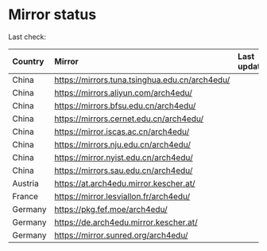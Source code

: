 <script src="./time.js"></script>
# Mirror status
Last check: <script type="text/javascript">localize(1717240755.442362);</script>

|Country|Mirror|Last update|
|:------|:-----|:----------|
|China|https://mirrors.tuna.tsinghua.edu.cn/arch4edu/|<script type="text/javascript">localize(1717180890);</script>|
|China|https://mirrors.aliyun.com/arch4edu/|<script type="text/javascript">localize(1717180890);</script>|
|China|https://mirrors.bfsu.edu.cn/arch4edu/|<script type="text/javascript">localize(1717180890);</script>|
|China|https://mirrors.cernet.edu.cn/arch4edu/|<script type="text/javascript">localize(1717180890);</script>|
|China|https://mirror.iscas.ac.cn/arch4edu/|<script type="text/javascript">localize(1717180890);</script>|
|China|https://mirrors.nju.edu.cn/arch4edu/|<script type="text/javascript">localize(1717180890);</script>|
|China|https://mirror.nyist.edu.cn/arch4edu/|<script type="text/javascript">localize(1717180890);</script>|
|China|https://mirrors.sau.edu.cn/arch4edu/|<script type="text/javascript">localize(1717223739);</script>|
|Austria|https://at.arch4edu.mirror.kescher.at/|<script type="text/javascript">localize(1717223739);</script>|
|France|https://mirror.lesviallon.fr/arch4edu/|<script type="text/javascript">localize(1717180890);</script>|
|Germany|https://pkg.fef.moe/arch4edu/|<script type="text/javascript">localize(1717223739);</script>|
|Germany|https://de.arch4edu.mirror.kescher.at/|<script type="text/javascript">localize(1717223739);</script>|
|Germany|https://mirror.sunred.org/arch4edu/|<script type="text/javascript">localize(1717223739);</script>|

<script src="./tablefilter/tablefilter.js"></script>
<script src="./table.js"></script>